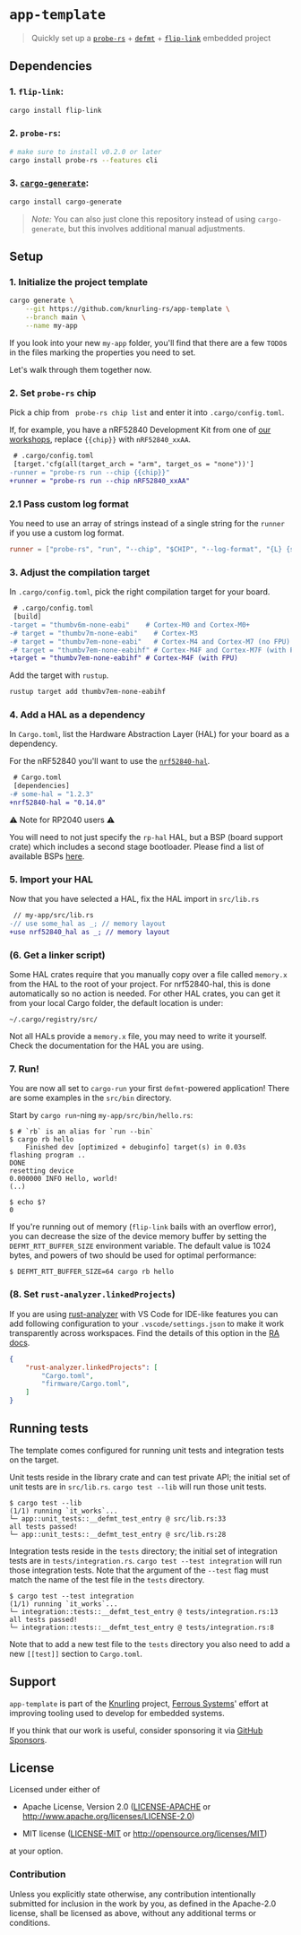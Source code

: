 # `app-template`

> Quickly set up a [`probe-rs`] + [`defmt`] + [`flip-link`] embedded project

[`probe-rs`]: https://crates.io/crates/probe-rs
[`defmt`]: https://github.com/knurling-rs/defmt
[`flip-link`]: https://github.com/knurling-rs/flip-link

## Dependencies

### 1. `flip-link`:

```bash
cargo install flip-link
```

### 2. `probe-rs`:

```bash
# make sure to install v0.2.0 or later
cargo install probe-rs --features cli
```

### 3. [`cargo-generate`]:

```bash
cargo install cargo-generate
```

[`cargo-generate`]: https://crates.io/crates/cargo-generate

> *Note:* You can also just clone this repository instead of using `cargo-generate`, but this involves additional manual adjustments.

## Setup

### 1. Initialize the project template

```bash
cargo generate \
    --git https://github.com/knurling-rs/app-template \
    --branch main \
    --name my-app
```

If you look into your new `my-app` folder, you'll find that there are a few `TODO`s in the files marking the properties you need to set.

Let's walk through them together now.

### 2. Set `probe-rs` chip

Pick a chip from ` probe-rs chip list` and enter it into `.cargo/config.toml`.

If, for example, you have a nRF52840 Development Kit from one of [our workshops], replace `{{chip}}` with `nRF52840_xxAA`.

[our workshops]: https://github.com/ferrous-systems/embedded-trainings-2020

```diff
 # .cargo/config.toml
 [target.'cfg(all(target_arch = "arm", target_os = "none"))']
-runner = "probe-rs run --chip {{chip}}"
+runner = "probe-rs run --chip nRF52840_xxAA"
```

### 2.1 Pass custom log format

You need to use an array of strings instead of a single string for the `runner` if you use a custom log format.

```toml
runner = ["probe-rs", "run", "--chip", "$CHIP", "--log-format", "{L} {s}"]
```

### 3. Adjust the compilation target

In `.cargo/config.toml`, pick the right compilation target for your board.

```diff
 # .cargo/config.toml
 [build]
-target = "thumbv6m-none-eabi"    # Cortex-M0 and Cortex-M0+
-# target = "thumbv7m-none-eabi"    # Cortex-M3
-# target = "thumbv7em-none-eabi"   # Cortex-M4 and Cortex-M7 (no FPU)
-# target = "thumbv7em-none-eabihf" # Cortex-M4F and Cortex-M7F (with FPU)
+target = "thumbv7em-none-eabihf" # Cortex-M4F (with FPU)
```

Add the target with `rustup`.

```bash
rustup target add thumbv7em-none-eabihf
```

### 4. Add a HAL as a dependency

In `Cargo.toml`, list the Hardware Abstraction Layer (HAL) for your board as a dependency.

For the nRF52840 you'll want to use the [`nrf52840-hal`].

[`nrf52840-hal`]: https://crates.io/crates/nrf52840-hal

```diff
 # Cargo.toml
 [dependencies]
-# some-hal = "1.2.3"
+nrf52840-hal = "0.14.0"
```

⚠️ Note for RP2040 users ⚠️

You will need to not just specify the `rp-hal` HAL, but a BSP (board support crate) which includes a second stage bootloader. Please find a list of available BSPs [here](https://github.com/rp-rs/rp-hal-boards#packages).

### 5. Import your HAL

Now that you have selected a HAL, fix the HAL import in `src/lib.rs`

```diff
 // my-app/src/lib.rs
-// use some_hal as _; // memory layout
+use nrf52840_hal as _; // memory layout
```

### (6. Get a linker script)

Some HAL crates require that you manually copy over a file called `memory.x` from the HAL to the root of your project. For nrf52840-hal, this is done automatically so no action is needed. For other HAL crates, you can get it from your local Cargo folder, the default location is under:

```text
~/.cargo/registry/src/
```

Not all HALs provide a `memory.x` file, you may need to write it yourself. Check the documentation for the HAL you are using.

### 7. Run!

You are now all set to `cargo-run` your first `defmt`-powered application!
There are some examples in the `src/bin` directory.

Start by `cargo run`-ning `my-app/src/bin/hello.rs`:

```console
$ # `rb` is an alias for `run --bin`
$ cargo rb hello
    Finished dev [optimized + debuginfo] target(s) in 0.03s
flashing program ..
DONE
resetting device
0.000000 INFO Hello, world!
(..)

$ echo $?
0
```

If you're running out of memory (`flip-link` bails with an overflow error), you can decrease the size of the device memory buffer by setting the `DEFMT_RTT_BUFFER_SIZE` environment variable. The default value is 1024 bytes, and powers of two should be used for optimal performance:

```console
$ DEFMT_RTT_BUFFER_SIZE=64 cargo rb hello
```

### (8. Set `rust-analyzer.linkedProjects`)

If you are using [rust-analyzer] with VS Code for IDE-like features you can add following configuration to your `.vscode/settings.json` to make it work transparently across workspaces. Find the details of this option in the [RA docs].

```json
{
    "rust-analyzer.linkedProjects": [
        "Cargo.toml",
        "firmware/Cargo.toml",
    ]
}
```

[RA docs]: https://rust-analyzer.github.io/manual.html#configuration
[rust-analyzer]: https://rust-analyzer.github.io/

## Running tests

The template comes configured for running unit tests and integration tests on the target.

Unit tests reside in the library crate and can test private API; the initial set of unit tests are in `src/lib.rs`.
`cargo test --lib` will run those unit tests.

```console
$ cargo test --lib
(1/1) running `it_works`...
└─ app::unit_tests::__defmt_test_entry @ src/lib.rs:33
all tests passed!
└─ app::unit_tests::__defmt_test_entry @ src/lib.rs:28
```

Integration tests reside in the `tests` directory; the initial set of integration tests are in `tests/integration.rs`.
`cargo test --test integration` will run those integration tests.
Note that the argument of the `--test` flag must match the name of the test file in the `tests` directory.

```console
$ cargo test --test integration
(1/1) running `it_works`...
└─ integration::tests::__defmt_test_entry @ tests/integration.rs:13
all tests passed!
└─ integration::tests::__defmt_test_entry @ tests/integration.rs:8
```

Note that to add a new test file to the `tests` directory you also need to add a new `[[test]]` section to `Cargo.toml`.

## Support

`app-template` is part of the [Knurling] project, [Ferrous Systems]' effort at
improving tooling used to develop for embedded systems.

If you think that our work is useful, consider sponsoring it via [GitHub
Sponsors].

## License

Licensed under either of

- Apache License, Version 2.0 ([LICENSE-APACHE](LICENSE-APACHE) or
  http://www.apache.org/licenses/LICENSE-2.0)

- MIT license ([LICENSE-MIT](LICENSE-MIT) or http://opensource.org/licenses/MIT)

at your option.

### Contribution

Unless you explicitly state otherwise, any contribution intentionally submitted
for inclusion in the work by you, as defined in the Apache-2.0 license, shall be
licensed as above, without any additional terms or conditions.

[Knurling]: https://knurling.ferrous-systems.com
[Ferrous Systems]: https://ferrous-systems.com/
[GitHub Sponsors]: https://github.com/sponsors/knurling-rs
